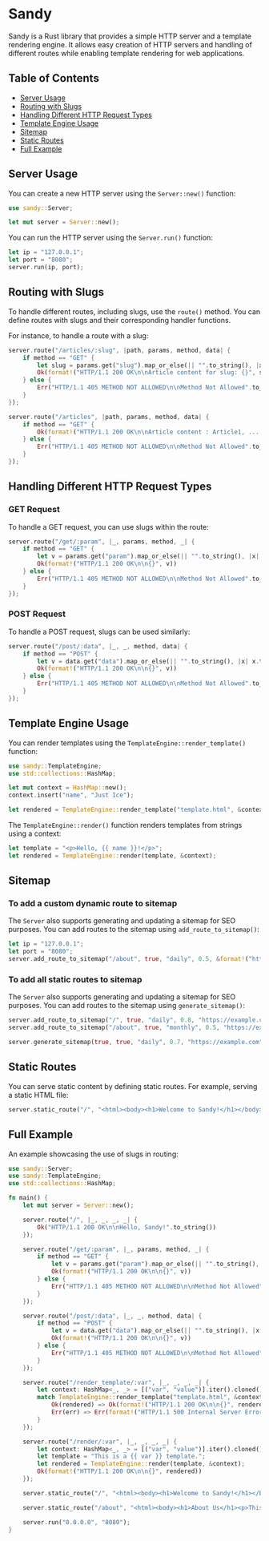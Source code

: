 # Sandy

Sandy is a Rust library that provides a simple HTTP server and a template rendering engine. It allows easy creation of HTTP servers and handling of different routes while enabling template rendering for web applications.

## Table of Contents

- [Server Usage](#server-usage)
- [Routing with Slugs](#routing-with-slugs)
- [Handling Different HTTP Request Types](#handling-different-http-request-types)
- [Template Engine Usage](#template-engine-usage)
- [Sitemap](#sitemap)
- [Static Routes](#static-routes)
- [Full Example](#full-example)

## Server Usage

You can create a new HTTP server using the `Server::new()` function:

```rust
use sandy::Server;

let mut server = Server::new();
```

You can run the HTTP server using the `Server.run()` function:

```rust
let ip = "127.0.0.1";
let port = "8080";
server.run(ip, port);
```

## Routing with Slugs

To handle different routes, including slugs, use the `route()` method. You can define routes with slugs and their corresponding handler functions.

For instance, to handle a route with a slug:

```rust
server.route("/articles/:slug", |path, params, method, data| {
    if method == "GET" {
        let slug = params.get("slug").map_or_else(|| "".to_string(), |x| x.to_string());
        Ok(format!("HTTP/1.1 200 OK\n\nArticle content for slug: {}", slug))
    } else {
        Err("HTTP/1.1 405 METHOD NOT ALLOWED\n\nMethod Not Allowed".to_string())
    }
});
```

```rust
server.route("/articles", |path, params, method, data| {
    if method == "GET" {
        Ok(format!("HTTP/1.1 200 OK\n\nArticle content : Article1, ...."))
    } else {
        Err("HTTP/1.1 405 METHOD NOT ALLOWED\n\nMethod Not Allowed".to_string())
    }
});
```

## Handling Different HTTP Request Types

### GET Request

To handle a GET request, you can use slugs within the route:

```rust
server.route("/get/:param", |_, params, method, _| {
    if method == "GET" {
        let v = params.get("param").map_or_else(|| "".to_string(), |x| x.to_string());
        Ok(format!("HTTP/1.1 200 OK\n\n{}", v))
    } else {
        Err("HTTP/1.1 405 METHOD NOT ALLOWED\n\nMethod Not Allowed".to_string())
    }
});
```

### POST Request

To handle a POST request, slugs can be used similarly:

```rust
server.route("/post/:data", |_, _, method, data| {
    if method == "POST" {
        let v = data.get("data").map_or_else(|| "".to_string(), |x| x.to_string());
        Ok(format!("HTTP/1.1 200 OK\n\n{}", v))
    } else {
        Err("HTTP/1.1 405 METHOD NOT ALLOWED\n\nMethod Not Allowed".to_string())
    }
});
```

## Template Engine Usage

You can render templates using the `TemplateEngine::render_template()` function:

```rust
use sandy::TemplateEngine;
use std::collections::HashMap;

let mut context = HashMap::new();
context.insert("name", "Just Ice");

let rendered = TemplateEngine::render_template("template.html", &context);

```

The `TemplateEngine::render()` function renders templates from strings using a context:

```rust
let template = "<p>Hello, {{ name }}!</p>";
let rendered = TemplateEngine::render(template, &context);
```

## Sitemap

### To add a custom dynamic route to sitemap

The `Server` also supports generating and updating a sitemap for SEO purposes. You can add routes to the sitemap using `add_route_to_sitemap()`:

```rust
let ip = "127.0.0.1";
let port = "8080";
server.add_route_to_sitemap("/about", true, "daily", 0.5, &format!("http://{}:{}", ip, port));
```

### To add all static routes to sitemap

The `Server` also supports generating and updating a sitemap for SEO purposes. You can add routes to the sitemap using `generate_sitemap()`:

```rust
server.add_route_to_sitemap("/", true, "daily", 0.8, "https://example.com");
server.add_route_to_sitemap("/about", true, "monthly", 0.5, "https://example.com");

server.generate_sitemap(true, true, "daily", 0.7, "https://example.com");
```

## Static Routes

You can serve static content by defining static routes. For example, serving a static HTML file:

```rust
server.static_route("/", "<html><body><h1>Welcome to Sandy!</h1></body></html>");
```

## Full Example

An example showcasing the use of slugs in routing:

```rust
use sandy::Server;
use sandy::TemplateEngine;
use std::collections::HashMap;

fn main() {
    let mut server = Server::new();

    server.route("/", |_, _, _, _| {
        Ok("HTTP/1.1 200 OK\n\nHello, Sandy!".to_string())
    });

    server.route("/get/:param", |_, params, method, _| {
        if method == "GET" {
            let v = params.get("param").map_or_else(|| "".to_string(), |x| x.to_string());
            Ok(format!("HTTP/1.1 200 OK\n\n{}", v))
        } else {
            Err("HTTP/1.1 405 METHOD NOT ALLOWED\n\nMethod Not Allowed".to_string())
        }
    });

    server.route("/post/:data", |_, _, method, data| {
        if method == "POST" {
            let v = data.get("data").map_or_else(|| "".to_string(), |x| x.to_string());
            Ok(format!("HTTP/1.1 200 OK\n\n{}", v))
        } else {
            Err("HTTP/1.1 405 METHOD NOT ALLOWED\n\nMethod Not Allowed".to_string())
        }
    });

    server.route("/render_template/:var", |_, _, _, _| {
        let context: HashMap<_, _> = [("var", "value")].iter().cloned().collect();
        match TemplateEngine::render_template("template.html", &context) {
            Ok(rendered) => Ok(format!("HTTP/1.1 200 OK\n\n{}", rendered)),
            Err(err) => Err(format!("HTTP/1.1 500 Internal Server Error\n\n{}", err)),
        }
    });

    server.route("/render/:var", |_, _, _, _| {
        let context: HashMap<_, _> = [("var", "value")].iter().cloned().collect();
        let template = "This is a {{ var }} template.";
        let rendered = TemplateEngine::render(template, &context);
        Ok(format!("HTTP/1.1 200 OK\n\n{}", rendered))
    });

    server.static_route("/", "<html><body><h1>Welcome to Sandy!</h1></body></html>");

    server.static_route("/about", "<html><body><h1>About Us</h1><p>This is the About Us page.</p></body></html>");

    server.run("0.0.0.0", "8080");
}

```